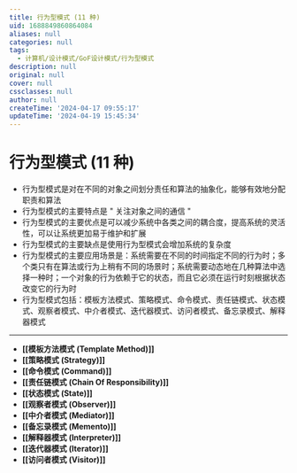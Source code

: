 ```yaml
---
title: 行为型模式 (11 种)
uid: 1688849860864084
aliases: null
categories: null
tags:
  - 计算机/设计模式/GoF设计模式/行为型模式
description: null
original: null
cover: null
cssclasses: null
author: null
createTime: '2024-04-17 09:55:17'
updateTime: '2024-04-19 15:45:34'
---
```


# 行为型模式 (11 种)

- 行为型模式是对在不同的对象之间划分责任和算法的抽象化，能够有效地分配职责和算法
- 行为型模式的主要特点是 " 关注对象之间的通信 "
- 行为型模式的主要优点是可以减少系统中各类之间的耦合度，提高系统的灵活性，可以让系统更加易于维护和扩展
- 行为型模式的主要缺点是使用行为型模式会增加系统的复杂度
- 行为型模式的主要应用场景是：系统需要在不同的时间指定不同的行为时；多个类只有在算法或行为上稍有不同的场景时；系统需要动态地在几种算法中选择一种时；一个对象的行为依赖于它的状态，而且它必须在运行时刻根据状态改变它的行为时
- 行为型模式包括：模板方法模式、策略模式、命令模式、责任链模式、状态模式、观察者模式、中介者模式、迭代器模式、访问者模式、备忘录模式、解释器模式
---
- **[[模板方法模式 (Template Method)]]**
- **[[策略模式 (Strategy)]]**
- **[[命令模式 (Command)]]**
- **[[责任链模式 (Chain Of Responsibility)]]**
- **[[状态模式 (State)]]**
- **[[观察者模式 (Observer)]]**
- **[[中介者模式 (Mediator)]]**
- **[[备忘录模式 (Memento)]]**
- **[[解释器模式 (Interpreter)]]**
- **[[迭代器模式 (Iterator)]]**
- **[[访问者模式 (Visitor)]]**
